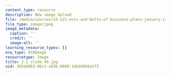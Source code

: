 ```yaml
---
content_type: resource
description: New image Upload
file: /media/courses/15-s21-nuts-and-bolts-of-business-plans-january-iap-2014/365de6638bc1a63b966914b1b668a273_2.1_slide_49.jpg
file_type: image/jpeg
image_metadata:
  caption: ''
  credit: ''
  image-alt: ''
learning_resource_types: []
ocw_type: OCWImage
resourcetype: Image
title: 2.1_slide_49.jpg
uid: 365de663-8bc1-a63b-9669-14b1b668a273
---
```

